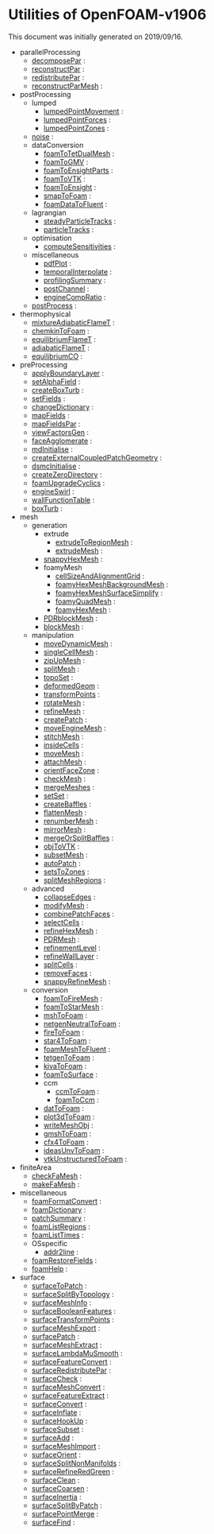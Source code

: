 # Utilities of OpenFOAM-v1906

This document was initially generated on 2019/09/16.

- parallelProcessing
    - [decomposePar](parallelProcessing/decomposePar/decomposePar.md) : 
    - [reconstructPar](parallelProcessing/reconstructPar/reconstructPar.md) : 
    - [redistributePar](parallelProcessing/redistributePar/redistributePar.md) : 
    - [reconstructParMesh](parallelProcessing/reconstructParMesh/reconstructParMesh.md) : 
- postProcessing
    - lumped
        - [lumpedPointMovement](postProcessing/lumped/lumpedPointMovement/lumpedPointMovement.md) : 
        - [lumpedPointForces](postProcessing/lumped/lumpedPointForces/lumpedPointForces.md) : 
        - [lumpedPointZones](postProcessing/lumped/lumpedPointZones/lumpedPointZones.md) : 
    - [noise](postProcessing/noise/noise.md) : 
    - dataConversion
        - [foamToTetDualMesh](postProcessing/dataConversion/foamToTetDualMesh/foamToTetDualMesh.md) : 
        - [foamToGMV](postProcessing/dataConversion/foamToGMV/foamToGMV.md) : 
        - [foamToEnsightParts](postProcessing/dataConversion/foamToEnsightParts/foamToEnsightParts.md) : 
        - [foamToVTK](postProcessing/dataConversion/foamToVTK/foamToVTK.md) : 
        - [foamToEnsight](postProcessing/dataConversion/foamToEnsight/foamToEnsight.md) : 
        - [smapToFoam](postProcessing/dataConversion/smapToFoam/smapToFoam.md) : 
        - [foamDataToFluent](postProcessing/dataConversion/foamDataToFluent/foamDataToFluent.md) : 
    - lagrangian
        - [steadyParticleTracks](postProcessing/lagrangian/steadyParticleTracks/steadyParticleTracks.md) : 
        - [particleTracks](postProcessing/lagrangian/particleTracks/particleTracks.md) : 
    - optimisation
        - [computeSensitivities](postProcessing/optimisation/computeSensitivities/computeSensitivities.md) : 
    - miscellaneous
        - [pdfPlot](postProcessing/miscellaneous/pdfPlot/pdfPlot.md) : 
        - [temporalInterpolate](postProcessing/miscellaneous/temporalInterpolate/temporalInterpolate.md) : 
        - [profilingSummary](postProcessing/miscellaneous/profilingSummary/profilingSummary.md) : 
        - [postChannel](postProcessing/miscellaneous/postChannel/postChannel.md) : 
        - [engineCompRatio](postProcessing/miscellaneous/engineCompRatio/engineCompRatio.md) : 
    - [postProcess](postProcessing/postProcess/postProcess.md) : 
- thermophysical
    - [mixtureAdiabaticFlameT](thermophysical/mixtureAdiabaticFlameT/mixtureAdiabaticFlameT.md) : 
    - [chemkinToFoam](thermophysical/chemkinToFoam/chemkinToFoam.md) : 
    - [equilibriumFlameT](thermophysical/equilibriumFlameT/equilibriumFlameT.md) : 
    - [adiabaticFlameT](thermophysical/adiabaticFlameT/adiabaticFlameT.md) : 
    - [equilibriumCO](thermophysical/equilibriumCO/equilibriumCO.md) : 
- preProcessing
    - [applyBoundaryLayer](preProcessing/applyBoundaryLayer/applyBoundaryLayer.md) : 
    - [setAlphaField](preProcessing/setAlphaField/setAlphaField.md) : 
    - [createBoxTurb](preProcessing/createBoxTurb/createBoxTurb.md) : 
    - [setFields](preProcessing/setFields/setFields.md) : 
    - [changeDictionary](preProcessing/changeDictionary/changeDictionary.md) : 
    - [mapFields](preProcessing/mapFields/mapFields.md) : 
    - [mapFieldsPar](preProcessing/mapFieldsPar/mapFieldsPar.md) : 
    - [viewFactorsGen](preProcessing/viewFactorsGen/viewFactorsGen.md) : 
    - [faceAgglomerate](preProcessing/faceAgglomerate/faceAgglomerate.md) : 
    - [mdInitialise](preProcessing/mdInitialise/mdInitialise.md) : 
    - [createExternalCoupledPatchGeometry](preProcessing/createExternalCoupledPatchGeometry/createExternalCoupledPatchGeometry.md) : 
    - [dsmcInitialise](preProcessing/dsmcInitialise/dsmcInitialise.md) : 
    - [createZeroDirectory](preProcessing/createZeroDirectory/createZeroDirectory.md) : 
    - [foamUpgradeCyclics](preProcessing/foamUpgradeCyclics/foamUpgradeCyclics.md) : 
    - [engineSwirl](preProcessing/engineSwirl/engineSwirl.md) : 
    - [wallFunctionTable](preProcessing/wallFunctionTable/wallFunctionTable.md) : 
    - [boxTurb](preProcessing/boxTurb/boxTurb.md) : 
- mesh
    - generation
        - extrude
            - [extrudeToRegionMesh](mesh/generation/extrude/extrudeToRegionMesh/extrudeToRegionMesh.md) : 
            - [extrudeMesh](mesh/generation/extrude/extrudeMesh/extrudeMesh.md) : 
        - [snappyHexMesh](mesh/generation/snappyHexMesh/snappyHexMesh.md) : 
        - foamyMesh
            - [cellSizeAndAlignmentGrid](mesh/generation/foamyMesh/cellSizeAndAlignmentGrid/cellSizeAndAlignmentGrid.md) : 
            - [foamyHexMeshBackgroundMesh](mesh/generation/foamyMesh/foamyHexMeshBackgroundMesh/foamyHexMeshBackgroundMesh.md) : 
            - [foamyHexMeshSurfaceSimplify](mesh/generation/foamyMesh/foamyHexMeshSurfaceSimplify/foamyHexMeshSurfaceSimplify.md) : 
            - [foamyQuadMesh](mesh/generation/foamyMesh/foamyQuadMesh/foamyQuadMesh.md) : 
            - [foamyHexMesh](mesh/generation/foamyMesh/foamyHexMesh/foamyHexMesh.md) : 
        - [PDRblockMesh](mesh/generation/PDRblockMesh/PDRblockMesh.md) : 
        - [blockMesh](mesh/generation/blockMesh/blockMesh.md) : 
    - manipulation
        - [moveDynamicMesh](mesh/manipulation/moveDynamicMesh/moveDynamicMesh.md) : 
        - [singleCellMesh](mesh/manipulation/singleCellMesh/singleCellMesh.md) : 
        - [zipUpMesh](mesh/manipulation/zipUpMesh/zipUpMesh.md) : 
        - [splitMesh](mesh/manipulation/splitMesh/splitMesh.md) : 
        - [topoSet](mesh/manipulation/topoSet/topoSet.md) : 
        - [deformedGeom](mesh/manipulation/deformedGeom/deformedGeom.md) : 
        - [transformPoints](mesh/manipulation/transformPoints/transformPoints.md) : 
        - [rotateMesh](mesh/manipulation/rotateMesh/rotateMesh.md) : 
        - [refineMesh](mesh/manipulation/refineMesh/refineMesh.md) : 
        - [createPatch](mesh/manipulation/createPatch/createPatch.md) : 
        - [moveEngineMesh](mesh/manipulation/moveEngineMesh/moveEngineMesh.md) : 
        - [stitchMesh](mesh/manipulation/stitchMesh/stitchMesh.md) : 
        - [insideCells](mesh/manipulation/insideCells/insideCells.md) : 
        - [moveMesh](mesh/manipulation/moveMesh/moveMesh.md) : 
        - [attachMesh](mesh/manipulation/attachMesh/attachMesh.md) : 
        - [orientFaceZone](mesh/manipulation/orientFaceZone/orientFaceZone.md) : 
        - [checkMesh](mesh/manipulation/checkMesh/checkMesh.md) : 
        - [mergeMeshes](mesh/manipulation/mergeMeshes/mergeMeshes.md) : 
        - [setSet](mesh/manipulation/setSet/setSet.md) : 
        - [createBaffles](mesh/manipulation/createBaffles/createBaffles.md) : 
        - [flattenMesh](mesh/manipulation/flattenMesh/flattenMesh.md) : 
        - [renumberMesh](mesh/manipulation/renumberMesh/renumberMesh.md) : 
        - [mirrorMesh](mesh/manipulation/mirrorMesh/mirrorMesh.md) : 
        - [mergeOrSplitBaffles](mesh/manipulation/mergeOrSplitBaffles/mergeOrSplitBaffles.md) : 
        - [objToVTK](mesh/manipulation/objToVTK/objToVTK.md) : 
        - [subsetMesh](mesh/manipulation/subsetMesh/subsetMesh.md) : 
        - [autoPatch](mesh/manipulation/autoPatch/autoPatch.md) : 
        - [setsToZones](mesh/manipulation/setsToZones/setsToZones.md) : 
        - [splitMeshRegions](mesh/manipulation/splitMeshRegions/splitMeshRegions.md) : 
    - advanced
        - [collapseEdges](mesh/advanced/collapseEdges/collapseEdges.md) : 
        - [modifyMesh](mesh/advanced/modifyMesh/modifyMesh.md) : 
        - [combinePatchFaces](mesh/advanced/combinePatchFaces/combinePatchFaces.md) : 
        - [selectCells](mesh/advanced/selectCells/selectCells.md) : 
        - [refineHexMesh](mesh/advanced/refineHexMesh/refineHexMesh.md) : 
        - [PDRMesh](mesh/advanced/PDRMesh/PDRMesh.md) : 
        - [refinementLevel](mesh/advanced/refinementLevel/refinementLevel.md) : 
        - [refineWallLayer](mesh/advanced/refineWallLayer/refineWallLayer.md) : 
        - [splitCells](mesh/advanced/splitCells/splitCells.md) : 
        - [removeFaces](mesh/advanced/removeFaces/removeFaces.md) : 
        - [snappyRefineMesh](mesh/advanced/snappyRefineMesh/snappyRefineMesh.md) : 
    - conversion
        - [foamToFireMesh](mesh/conversion/foamToFireMesh/foamToFireMesh.md) : 
        - [foamToStarMesh](mesh/conversion/foamToStarMesh/foamToStarMesh.md) : 
        - [mshToFoam](mesh/conversion/mshToFoam/mshToFoam.md) : 
        - [netgenNeutralToFoam](mesh/conversion/netgenNeutralToFoam/netgenNeutralToFoam.md) : 
        - [fireToFoam](mesh/conversion/fireToFoam/fireToFoam.md) : 
        - [star4ToFoam](mesh/conversion/star4ToFoam/star4ToFoam.md) : 
        - [foamMeshToFluent](mesh/conversion/foamMeshToFluent/foamMeshToFluent.md) : 
        - [tetgenToFoam](mesh/conversion/tetgenToFoam/tetgenToFoam.md) : 
        - [kivaToFoam](mesh/conversion/kivaToFoam/kivaToFoam.md) : 
        - [foamToSurface](mesh/conversion/foamToSurface/foamToSurface.md) : 
        - ccm
            - [ccmToFoam](mesh/conversion/ccm/ccmToFoam/ccmToFoam.md) : 
            - [foamToCcm](mesh/conversion/ccm/foamToCcm/foamToCcm.md) : 
        - [datToFoam](mesh/conversion/datToFoam/datToFoam.md) : 
        - [plot3dToFoam](mesh/conversion/plot3dToFoam/plot3dToFoam.md) : 
        - [writeMeshObj](mesh/conversion/writeMeshObj/writeMeshObj.md) : 
        - [gmshToFoam](mesh/conversion/gmshToFoam/gmshToFoam.md) : 
        - [cfx4ToFoam](mesh/conversion/cfx4ToFoam/cfx4ToFoam.md) : 
        - [ideasUnvToFoam](mesh/conversion/ideasUnvToFoam/ideasUnvToFoam.md) : 
        - [vtkUnstructuredToFoam](mesh/conversion/vtkUnstructuredToFoam/vtkUnstructuredToFoam.md) : 
- finiteArea
    - [checkFaMesh](finiteArea/checkFaMesh/checkFaMesh.md) : 
    - [makeFaMesh](finiteArea/makeFaMesh/makeFaMesh.md) : 
- miscellaneous
    - [foamFormatConvert](miscellaneous/foamFormatConvert/foamFormatConvert.md) : 
    - [foamDictionary](miscellaneous/foamDictionary/foamDictionary.md) : 
    - [patchSummary](miscellaneous/patchSummary/patchSummary.md) : 
    - [foamListRegions](miscellaneous/foamListRegions/foamListRegions.md) : 
    - [foamListTimes](miscellaneous/foamListTimes/foamListTimes.md) : 
    - OSspecific
        - [addr2line](miscellaneous/OSspecific/addr2line/addr2line.md) : 
    - [foamRestoreFields](miscellaneous/foamRestoreFields/foamRestoreFields.md) : 
    - [foamHelp](miscellaneous/foamHelp/foamHelp.md) : 
- surface
    - [surfaceToPatch](surface/surfaceToPatch/surfaceToPatch.md) : 
    - [surfaceSplitByTopology](surface/surfaceSplitByTopology/surfaceSplitByTopology.md) : 
    - [surfaceMeshInfo](surface/surfaceMeshInfo/surfaceMeshInfo.md) : 
    - [surfaceBooleanFeatures](surface/surfaceBooleanFeatures/surfaceBooleanFeatures.md) : 
    - [surfaceTransformPoints](surface/surfaceTransformPoints/surfaceTransformPoints.md) : 
    - [surfaceMeshExport](surface/surfaceMeshExport/surfaceMeshExport.md) : 
    - [surfacePatch](surface/surfacePatch/surfacePatch.md) : 
    - [surfaceMeshExtract](surface/surfaceMeshExtract/surfaceMeshExtract.md) : 
    - [surfaceLambdaMuSmooth](surface/surfaceLambdaMuSmooth/surfaceLambdaMuSmooth.md) : 
    - [surfaceFeatureConvert](surface/surfaceFeatureConvert/surfaceFeatureConvert.md) : 
    - [surfaceRedistributePar](surface/surfaceRedistributePar/surfaceRedistributePar.md) : 
    - [surfaceCheck](surface/surfaceCheck/surfaceCheck.md) : 
    - [surfaceMeshConvert](surface/surfaceMeshConvert/surfaceMeshConvert.md) : 
    - [surfaceFeatureExtract](surface/surfaceFeatureExtract/surfaceFeatureExtract.md) : 
    - [surfaceConvert](surface/surfaceConvert/surfaceConvert.md) : 
    - [surfaceInflate](surface/surfaceInflate/surfaceInflate.md) : 
    - [surfaceHookUp](surface/surfaceHookUp/surfaceHookUp.md) : 
    - [surfaceSubset](surface/surfaceSubset/surfaceSubset.md) : 
    - [surfaceAdd](surface/surfaceAdd/surfaceAdd.md) : 
    - [surfaceMeshImport](surface/surfaceMeshImport/surfaceMeshImport.md) : 
    - [surfaceOrient](surface/surfaceOrient/surfaceOrient.md) : 
    - [surfaceSplitNonManifolds](surface/surfaceSplitNonManifolds/surfaceSplitNonManifolds.md) : 
    - [surfaceRefineRedGreen](surface/surfaceRefineRedGreen/surfaceRefineRedGreen.md) : 
    - [surfaceClean](surface/surfaceClean/surfaceClean.md) : 
    - [surfaceCoarsen](surface/surfaceCoarsen/surfaceCoarsen.md) : 
    - [surfaceInertia](surface/surfaceInertia/surfaceInertia.md) : 
    - [surfaceSplitByPatch](surface/surfaceSplitByPatch/surfaceSplitByPatch.md) : 
    - [surfacePointMerge](surface/surfacePointMerge/surfacePointMerge.md) : 
    - [surfaceFind](surface/surfaceFind/surfaceFind.md) : 

